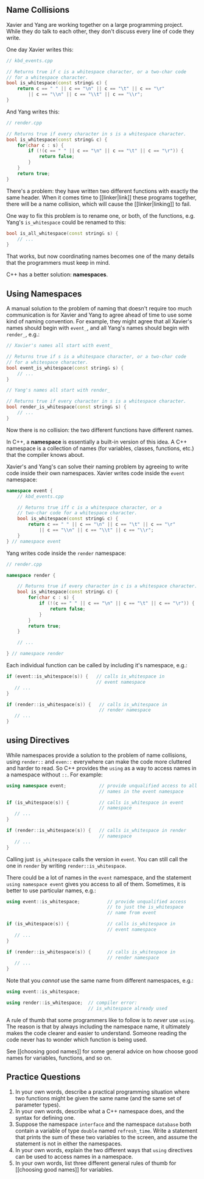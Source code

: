 ## Name Collisions
Xavier and Yang are working together on a large programming project. While they do talk to each other, they don't discuss every line of code they write.

One day Xavier writes this:

```cpp
// kbd_events.cpp

// Returns true if c is a whitespace character, or a two-char code
// for a whitespace character.
bool is_whitespace(const string& c) {
    return c == " " || c == "\n" || c == "\t" || c == "\r"
        || c == "\\n" || c == "\\t" || c == "\\r";
}
```

And Yang writes this:

```cpp
// render.cpp

// Returns true if every character in s is a whitespace character.
bool is_whitespace(const string& c) {
    for(char c : s) {
        if (!(c == " " || c == "\n" || c == "\t" || c == "\r")) {
            return false;
        }
    }
    return true;
}
```

There's a problem: they have written two different functions with exactly the same header. When it comes time to [[linker|link]] these programs together, there will be a name collision, which will cause the [[linker|linking]] to fail.

One way to fix this problem is to rename one, or both, of the functions, e.g. Yang's `is_whitespace` could be renamed to this:

```cpp
bool is_all_whitespace(const string& s) {
    // ...
}
```

That works, but now coordinating names becomes one of the many details that the programmers must keep in mind. 

C++ has a better solution: **namespaces**.

## Using Namespaces
A manual solution to the problem of naming that doesn't require too much communication is for Xavier and Yang to agree ahead of time to use some kind of naming convention. For example, they might agree that all Xavier's names should begin with `event_`, and all Yang's names should begin with `render_`, e.g.:

```cpp
// Xavier's names all start with event_

// Returns true if s is a whitespace character, or a two-char code
// for a whitespace character.
bool event_is_whitespace(const string& s) {
    // ...
}

// Yang's names all start with render_

// Returns true if every character in s is a whitespace character.
bool render_is_whitespace(const string& s) {
    // ...
}
```

Now there is no collision: the two different functions have different names.

In C++, a **namespace** is essentially a built-in version of this idea. A C++ namespace is a collection of names (for variables, classes, functions, etc.) that the compiler knows about.

Xavier's and Yang's can solve their naming problem by agreeing to write code inside their own namespaces. Xavier writes code inside the `event` namespace:

```cpp
namespace event {
    // kbd_events.cpp

    // Returns true iff c is a whitespace character, or a 
    // two-char code for a whitespace character.
    bool is_whitespace(const string& c) {
        return c == " " || c == "\n" || c == "\t" || c == "\r"
            || c == "\\n" || c == "\\t" || c == "\\r";
    }
} // namespace event
```

Yang writes code inside the `render` namespace:

```cpp
// render.cpp

namespace render {

    // Returns true if every character in c is a whitespace character.
    bool is_whitespace(const string& c) {
        for(char c : s) {
            if (!(c == " " || c == "\n" || c == "\t" || c == "\r")) {
                return false;
            }
        }
        return true;
    }

    // ...

} // namespace render
```

Each individual function can be called by including it's namespace, e.g.:

```cpp
if (event::is_whitespace(s)) {   // calls is_whitespace in 
                                 // event namespace
   // ...
}

if (render::is_whitespace(s)) {   // calls is_whitespace in 
                                  // render namespace
   // ...
}
```


## using Directives
While namespaces provide a solution to the problem of name collisions, using `render::` and `even::` everywhere can make the code more cluttered and harder to read. So C++ provides the `using` as a way to access names in a namespace without `::`. For example:

```cpp
using namespace event;            // provide unqualified access to all 
                                  // names in the event namespace

if (is_whitespace(s)) {           // calls is_whitespace in event
                                  // namespace
   // ...
}

if (render::is_whitespace(s)) {   // calls is_whitespace in render
                                  // namespace
   // ...
}
```

Calling just `is_whitespace` calls the version in `event`. You can still call the one in `render` by writing `render::is_whitespace`.

There could be a lot of names in the `event` namespace, and the statement `using namespace event` gives you access to all of them. Sometimes, it is better to use particular names, e.g.:

```cpp
using event::is_whitespace;          // provide unqualified access
                                     // to just the is_whitespace 
                                     // name from event

if (is_whitespace(s)) {              // calls is_whitespace in 
                                     // event namespace
   // ...
}

if (render::is_whitespace(s)) {      // calls is_whitespace in
                                     // render namespace
   // ...
}
```

Note that you *cannot* use the same name from different namespaces, e.g.:

```cpp
using event::is_whitespace;

using render::is_whitespace;  // compiler error: 
                              // is_whitespace already used
```

A rule of thumb that some programmers like to follow is to *never* use `using`. The reason is that by always including the namespace name, it ultimately makes the code clearer and easier to understand. Someone reading the code never has to wonder which function is being used.

See [[choosing good names]] for some general advice on how choose good names for variables, functions, and so on. 

## Practice Questions
1. In your own words, describe a practical programming situation where two functions might be given the same name (and the same set of parameter types).
2. In your own words, describe what a C++ namespace does, and the syntax for defining one.
3. Suppose the namespace `interface` and the namespace `database` both contain a variable of type `double` named `refresh_time`. Write a statement that prints the sum of these two variables to the screen, and assume the statement is not in either the namespaces.
4. In your own words, explain the two different ways that `using` directives can be used to access names in a namespace.
5. In your own words, list three different general rules of thumb for [[choosing good names]] for variables.